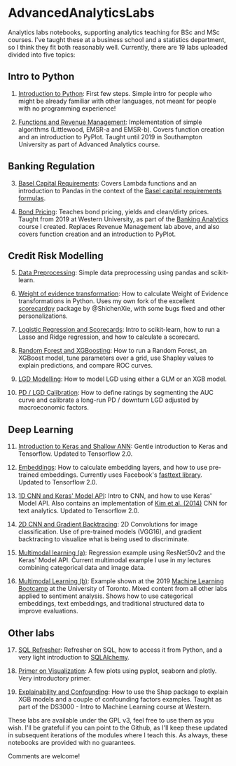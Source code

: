 # AdvancedAnalyticsLabs
Analytics labs notebooks, supporting analytics teaching for BSc and MSc courses. I've taught these at a business school and a statistics department, so I think they fit both reasonably well. Currently, there are 19 labs uploaded divided into five topics:

## Intro to Python

1. [Introduction to Python](notebooks/python/Lab_1_Introduction_to_Python.ipynb): First few steps. Simple intro for people who might be already familiar with other languages, not meant for people with no programming experience!

2. [Functions and Revenue Management](notebooks/python/Lab_2_Revenue_Management.ipynb): Implementation of simple algorithms (Littlewood, EMSR-a and EMSR-b). Covers function creation and an introduction to PyPlot. Taught until 2019 in Southampton University as part of Advanced Analytics course.

## Banking Regulation

3. [Basel Capital Requirements](notebooks/python/Lab_2_Capital_Requirements_and_Pandas.ipynb): Covers Lambda functions and an introduction to Pandas in the context of the [Basel capital requirements formulas](https://www.bis.org/bcbs/irbriskweight.pdf).

4. [Bond Pricing](notebooks/python/Lab_3_Bond_Pricing.ipynb): Teaches bond pricing, yields and clean/dirty prices. Taught from 2019 at Western University, as part of the [Banking Analytics](https://www.uwo.ca/stats/graduate/course-outlines/2021-22/FM9528A-2021.pdf) course I created. Replaces Revenue Management lab above, and also covers function creation and an introduction to PyPlot.

## Credit Risk Modelling

5. [Data Preprocessing](notebooks/python/Lab_4_Preprocessing.ipynb): Simple data preprocessing using pandas and scikit-learn.

6. [Weight of evidence transformation](notebooks/python/Lab_5_WoE.ipynb): How to calculate Weight of Evidence transformations in Python. Uses my own fork of the excellent [scorecardpy](https://github.com/ShichenXie/scorecardpy) package by @ShichenXie, with some bugs fixed and other personalizations.

7. [Logistic Regression and Scorecards](notebooks/python/Lab_6_Logistic_Regression_and_Scorecards.ipynb): Intro to scikit-learn, how to run a Lasso and Ridge regression, and how to calculate a scorecard.

8. [Random Forest and XGBoosting](notebooks/python/Lab_7_Ensembles_and_Error_Measures.ipynb): How to run a Random Forest, an XGBoost model, tune parameters over a grid, use Shapley values to explain predictions, and compare ROC curves.

9. [LGD Modelling](notebooks/python/Lab_LGD_Modelling.ipynb): How to model LGD using either a GLM or an XGB model.

10. [PD / LGD Calibration](notebooks/python/Lab_PD_Calibration.ipynb): How to define ratings by segmenting the AUC curve and calibrate a long-run PD / downturn LGD adjusted by macroeconomic factors.


## Deep Learning

11. [Introduction to Keras and Shallow ANN](notebooks/python/Lab_8_Keras_and_Shallow_Neural_Networks.ipynb): Gentle introduction to Keras and Tensorflow. Updated to Tensorflow 2.0.

12. [Embeddings](notebooks/python/Lab_8_Embeddings.ipynb): How to calculate embedding layers, and how to use pre-trained embeddings. Currently uses Facebook's [fasttext library](https://fasttext.cc/). Updated to Tensorflow 2.0.

13. [1D CNN and Keras' Model API](notebooks/python/Lab_9_ConvNets_for_Text_Analytics.ipynb): Intro to CNN, and how to use Keras' Model API. Also contains an implementation of [Kim et al. (2014)](https://arxiv.org/abs/1408.5882) CNN for text analytics. Updated to Tensorflow 2.0.

14. [2D CNN and Gradient Backtracing](notebooks/python/Lab_2D_Convolutions.ipynb): 2D Convolutions for image classification. Use of pre-trained models (VGG16), and gradient backtracing to visualize what is being used to discriminate.

15. [Multimodal learning (a)](notebooks/python/Multimodal_Learning_House_Prices.ipynb): Regression example using ResNet50v2 and the Keras' Model API. Current multimodal example I use in my lectures combining categorical data and image data.

16. [Multimodal Learning (b)](notebooks/python/Airlines.ipynb): Example shown at the 2019 [Machine Learning Bootcamp](http://www.fields.utoronto.ca/activities/19-20/bootcamp_ML_F) at the University of Toronto. Mixed content from all other labs applied to sentiment analysis. Shows how to use categorical embeddings, text embeddings, and traditional structured data to improve evaluations.

## Other labs

17. [SQL Refresher](notebooks/python/Lab_11_SQL_Connections.ipynb): Refresher on SQL, how to access it from Python, and a very light introduction to [SQLAlchemy](https://www.sqlalchemy.org/).

18. [Primer on Visualization](notebooks/python/Lab_12_Visualization_Primer.ipynb): A few plots using pyplot, seaborn and plotly. Very introductory primer.

19. [Explainability and Confounding](notebooks/python/Lab_Explainability_and_SHAP.ipynb): How to use the Shap package to explain XGB models and a couple of confounding factors examples. Taught as part of the DS3000 - Intro to Machine Learning course at Western.

These labs are available under the GPL v3, feel free to use them as you wish. I'll be grateful if you can point to the Github, as I'll keep these updated in subsequent iterations of the modules where I teach this. As always, these notebooks are provided with no guarantees.

Comments are welcome!
